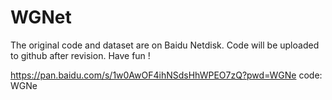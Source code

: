 # WGNet
The original code and dataset are on Baidu Netdisk. Code will be uploaded to github after revision. Have fun !

https://pan.baidu.com/s/1w0AwOF4ihNSdsHhWPEO7zQ?pwd=WGNe code: WGNe
